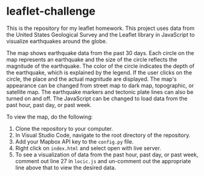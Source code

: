# leaflet-challenge
This is the repository for my leaflet homework. This project uses data from the United States Geological Survey and the Leaflet library in JavaScript to visualize earthquakes around the globe.

The map shows earthquake data from the past 30 days. Each circle on the map represents an earthquake and the size of the circle reflects the magnitude of the earthquake. The color of the circle indicates the depth of the earthquake, which is explained by the legend. If the user clicks on the circle, the place and the actual magnitude are displayed. The map's appearance can be changed from street map to dark map, topographic, or satellite map. The earthquake markers and tectonic plate lines can also be turned on and off. The JavaScript can be changed to load data from the past hour, past day, or past week.

To view the map, do the following:

1. Clone the repository to your computer.
1. In Visual Studio Code, navigate to the root directory of the repository.
1. Add your Mapbox API key to the `config.py` file.
1. Right click on `index.html` and select open with live server.
1. To see a visualization of data from the past hour, past day, or past week, comment out line 27 in `locic.js` and un-comment out the appropriate line above that to view the desired data.



